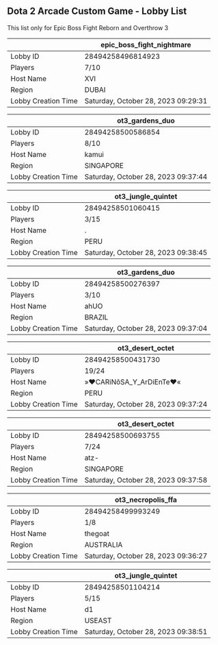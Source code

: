 ## Dota 2 Arcade Custom Game - Lobby List

This list only for Epic Boss Fight Reborn and Overthrow 3

|  | epic_boss_fight_nightmare |
| ------ | ------ |
| Lobby ID | 28494258496814923 |
| Players | 7/10 |
| Host Name | XVI |
| Region | DUBAI |
| Lobby Creation Time | Saturday, October 28, 2023 09:29:31 |


|  | ot3_gardens_duo |
| ------ | ------ |
| Lobby ID | 28494258500586854 |
| Players | 8/10 |
| Host Name | kamui |
| Region | SINGAPORE |
| Lobby Creation Time | Saturday, October 28, 2023 09:37:44 |


|  | ot3_jungle_quintet |
| ------ | ------ |
| Lobby ID | 28494258501060415 |
| Players | 3/15 |
| Host Name | . |
| Region | PERU |
| Lobby Creation Time | Saturday, October 28, 2023 09:38:45 |


|  | ot3_gardens_duo |
| ------ | ------ |
| Lobby ID | 28494258500276397 |
| Players | 3/10 |
| Host Name | ahUO |
| Region | BRAZIL |
| Lobby Creation Time | Saturday, October 28, 2023 09:37:04 |


|  | ot3_desert_octet |
| ------ | ------ |
| Lobby ID | 28494258500431730 |
| Players | 19/24 |
| Host Name | »♥CARiNôSA_Y_ArDiEnTe♥« |
| Region | PERU |
| Lobby Creation Time | Saturday, October 28, 2023 09:37:24 |


|  | ot3_desert_octet |
| ------ | ------ |
| Lobby ID | 28494258500693755 |
| Players | 7/24 |
| Host Name | atz- |
| Region | SINGAPORE |
| Lobby Creation Time | Saturday, October 28, 2023 09:37:58 |


|  | ot3_necropolis_ffa |
| ------ | ------ |
| Lobby ID | 28494258499993249 |
| Players | 1/8 |
| Host Name | thegoat |
| Region | AUSTRALIA |
| Lobby Creation Time | Saturday, October 28, 2023 09:36:27 |


|  | ot3_jungle_quintet |
| ------ | ------ |
| Lobby ID | 28494258501104214 |
| Players | 5/15 |
| Host Name | d1 |
| Region | USEAST |
| Lobby Creation Time | Saturday, October 28, 2023 09:38:51 |


